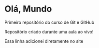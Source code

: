 # Olá, Mundo
 Primeiro repositório do curso de Git e GitHub

Repositório criado durante uma aula ao vivo!

Essa linha adicionei diretamente no site
